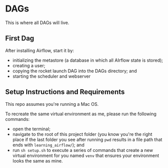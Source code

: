 # DAGs

This is where all DAGs will live.

## First Dag

After installing Airflow, start it by:

* initializing the metastore (a database in which all AIrflow state is stored);
* creating a user; 
* copying the rocket launch DAG into the DAGs directory; and
* starting the scheduler and webserver

## Setup Instructions and Requirements

This repo assumes you're running a Mac OS.

To recreate the same virtual environment as me, please run the following commands:

* open the terminal;
* navigate to the root of this project folder (you know you're the right place if the last folder you see after running `pwd` results in a file path that ends with `learning_airflow/`); and
* run `sh setup.sh` to execute a series of commands that create a new virtual environment for you named `venv` that ensures your environment looks the same as mine.
